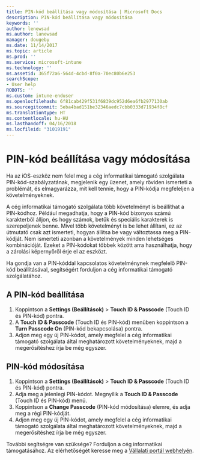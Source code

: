 ```yaml
---
title: PIN-kód beállítása vagy módosítása | Microsoft Docs
description: PIN-kód beállítása vagy módosítása
keywords: ''
author: lenewsad
ms.author: lanewsad
manager: dougeby
ms.date: 11/14/2017
ms.topic: article
ms.prod: ''
ms.service: microsoft-intune
ms.technology: ''
ms.assetid: 365f72a6-564d-4cbd-8f0a-70ec80b6e253
searchScope:
- User help
ROBOTS: ''
ms.custom: intune-enduser
ms.openlocfilehash: 6f81cab429f531f6839dc952d6ea6fb2977130ab
ms.sourcegitcommit: 5eba4bad151be32346aedc7cbb0333d71934f8cf
ms.translationtype: HT
ms.contentlocale: hu-HU
ms.lasthandoff: 04/16/2018
ms.locfileid: "31019191"
---
```

# <a name="set-or-change-your-passcode"></a>PIN-kód beállítása vagy módosítása

Ha az iOS-eszköz nem felel meg a cég informatikai támogató szolgálata PIN-kód-szabályzatának, megjelenik egy üzenet, amely röviden ismerteti a problémát, és elmagyarázza, mit kell tennie, hogy a PIN-kódja megfeleljen a követelményeknek.

A cég informatikai támogató szolgálata több követelményt is beállíthat a PIN-kódhoz. Például megadhatja, hogy a PIN-kód bizonyos számú karakterből álljon, és hogy számok, betűk és speciális karakterek is szerepeljenek benne. Mivel több követelményt is be lehet állítani, ez az útmutató csak azt ismerteti, hogyan állítsa be vagy változtassa meg a PIN-kódját. Nem ismerteti azonban a követelmények minden lehetséges kombinációját. Ezeket a PIN-kódokat többek között arra használhatja, hogy a zárolási képernyőről érje el az eszközt.

Ha gondja van a PIN-kóddal kapcsolatos követelménynek megfelelő PIN-kód beállításával, segítségért forduljon a cég informatikai támogató szolgálatához.

## <a name="set-your-passcode"></a>A PIN-kód beállítása

1. Koppintson a **Settings (Beállítások)** > **Touch ID & Passcode** (Touch ID és PIN-kód) pontra.
2. A **Touch ID & Passcode** (Touch ID és PIN-kód) menüben koppintson a **Turn Passcode On** (PIN-kód bekapcsolása) pontra.
3. Adjon meg egy új PIN-kódot, amely megfelel a cég informatikai támogató szolgálata által meghatározott követelményeknek, majd a megerősítéshez írja be még egyszer.

## <a name="change-your-passcode"></a>PIN-kód módosítása

1. Koppintson a **Settings (Beállítások)** > **Touch ID & Passcode** (Touch ID és PIN-kód) pontra.
2. Adja meg a jelenlegi PIN-kódot. Megnyílik a **Touch ID & Passcode** (Touch ID és PIN-kód) menü.
2. Koppintson a **Change Passcode** (PIN-kód módosítása) elemre, és adja meg a régi PIN-kódját.
3. Adjon meg egy új PIN-kódot, amely megfelel a cég informatikai támogató szolgálata által meghatározott követelményeknek, majd a megerősítéshez írja be még egyszer.

További segítségre van szüksége? Forduljon a cég informatikai támogatásához. Az elérhetőségét keresse meg a [Vállalati portál webhelyén](https://portal.manage.microsoft.com#HelpDeskDialog).
